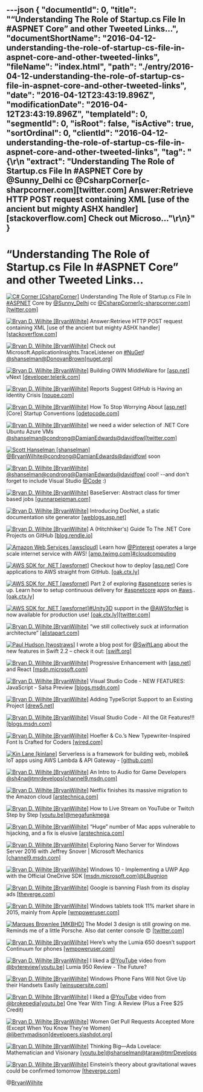 ---json
{
  "documentId": 0,
  "title": "“Understanding The Role of Startup.cs File In #ASPNET Core” and other Tweeted Links…",
  "documentShortName": "2016-04-12-understanding-the-role-of-startup-cs-file-in-aspnet-core-and-other-tweeted-links",
  "fileName": "index.html",
  "path": "./entry/2016-04-12-understanding-the-role-of-startup-cs-file-in-aspnet-core-and-other-tweeted-links",
  "date": "2016-04-12T23:43:19.896Z",
  "modificationDate": "2016-04-12T23:43:19.896Z",
  "templateId": 0,
  "segmentId": 0,
  "isRoot": false,
  "isActive": true,
  "sortOrdinal": 0,
  "clientId": "2016-04-12-understanding-the-role-of-startup-cs-file-in-aspnet-core-and-other-tweeted-links",
  "tag": "{\r\n  \"extract\": \"Understanding The Role of Startup.cs File In #ASPNET Core by @Sunny_Delhi cc @CsharpCorner[c-sharpcorner.com][twitter.com] Answer:Retrieve HTTP POST request containing XML [use of the ancient but mighty ASHX handler] [stackoverflow.com] Check out Microso...\"\r\n}"
}
---

# “Understanding The Role of Startup.cs File In #ASPNET Core” and other Tweeted Links…

[<img alt="C# Corner [CsharpCorner]" src="https://songhay.blob.core.windows.net/shared-social-twitter/CsharpCorner.png">](https://t.co/ZKgCN5XG4O "C# Corner [CsharpCorner]") Understanding The Role of Startup.cs File In [#ASPNET](http://twitter.com/search?q=%23ASPNET) Core by [@Sunny_Delhi](http://twitter.com/Sunny_Delhi) cc [@CsharpCorner](http://twitter.com/CsharpCorner)[[c-sharpcorner.com]](http://www.c-sharpcorner.com/article/understanding-the-role-of-startup-cs-file-in-asp-net-core/)[[twitter.com]](http://twitter.com/CsharpCorner/status/716573517710368768/photo/1)

[<img alt="Bryan D. Wilhite [BryanWilhite]" src="https://songhay.blob.core.windows.net/shared-social-twitter/BryanWilhite.jpeg">](http://t.co/UNdqV0Z1zz "Bryan D. Wilhite [BryanWilhite]") Answer:Retrieve HTTP POST request containing XML [use of the ancient but mighty ASHX handler] [[stackoverflow.com]](http://stackoverflow.com/a/10049026/22944?stw=2)

[<img alt="Bryan D. Wilhite [BryanWilhite]" src="https://songhay.blob.core.windows.net/shared-social-twitter/BryanWilhite.jpeg">](http://t.co/UNdqV0Z1zz "Bryan D. Wilhite [BryanWilhite]") Check out Microsoft.ApplicationInsights.TraceListener on [#NuGet](http://twitter.com/search?q=%23NuGet)! [@shanselman](http://twitter.com/shanselman)[@DonovanBrown](http://twitter.com/DonovanBrown)[[nuget.org]](https://nuget.org/packages/Microsoft.ApplicationInsights.TraceListener/)

[<img alt="Bryan D. Wilhite [BryanWilhite]" src="https://songhay.blob.core.windows.net/shared-social-twitter/BryanWilhite.jpeg">](http://t.co/UNdqV0Z1zz "Bryan D. Wilhite [BryanWilhite]") Building OWIN MiddleWare for [[asp.net]](http://ASP.NET) vNext [[developer.telerik.com]](http://developer.telerik.com/featured/building-owin-middleware-for-asp-net-vnext/)

[<img alt="Bryan D. Wilhite [BryanWilhite]" src="https://songhay.blob.core.windows.net/shared-social-twitter/BryanWilhite.jpeg">](http://t.co/UNdqV0Z1zz "Bryan D. Wilhite [BryanWilhite]") Reports Suggest GitHub is Having an Identity Crisis [[noupe.com]](http://www.noupe.com/development/reports-suggest-github-identity-crisis.html)

[<img alt="Bryan D. Wilhite [BryanWilhite]" src="https://songhay.blob.core.windows.net/shared-social-twitter/BryanWilhite.jpeg">](http://t.co/UNdqV0Z1zz "Bryan D. Wilhite [BryanWilhite]") How To Stop Worrying About [[asp.net]](http://ASP.NET) [Core] Startup Conventions [[odetocode.com]](http://odetocode.com/blogs/scott/archive/2016/02/09/how-to-stop-worrying-about-asp-net-startup-conventions.aspx)

[<img alt="Bryan D. Wilhite [BryanWilhite]" src="https://songhay.blob.core.windows.net/shared-social-twitter/BryanWilhite.jpeg">](http://t.co/UNdqV0Z1zz "Bryan D. Wilhite [BryanWilhite]") we need a wider selection of .NET Core Ubuntu Azure VMs [@shanselman](http://twitter.com/shanselman)[@condrong](http://twitter.com/condrong)[@DamianEdwards](http://twitter.com/DamianEdwards)[@davidfowl](http://twitter.com/davidfowl)[[twitter.com]](http://twitter.com/BryanWilhite/status/697891630834012160/photo/1)

[<img alt="Scott Hanselman [shanselman]" src="https://songhay.blob.core.windows.net/shared-social-twitter/shanselman.jpeg">](https://t.co/KWE5X1BBOh "Scott Hanselman [shanselman]")[@BryanWilhite](http://twitter.com/BryanWilhite)[@condrong](http://twitter.com/condrong)[@DamianEdwards](http://twitter.com/DamianEdwards)[@davidfowl](http://twitter.com/davidfowl) soon

[<img alt="Bryan D. Wilhite [BryanWilhite]" src="https://songhay.blob.core.windows.net/shared-social-twitter/BryanWilhite.jpeg">](http://t.co/UNdqV0Z1zz "Bryan D. Wilhite [BryanWilhite]")[@shanselman](http://twitter.com/shanselman)[@condrong](http://twitter.com/condrong)[@DamianEdwards](http://twitter.com/DamianEdwards)[@davidfowl](http://twitter.com/davidfowl) cool! --and don't forget to include Visual Studio [@Code](http://twitter.com/Code) :)

[<img alt="Bryan D. Wilhite [BryanWilhite]" src="https://songhay.blob.core.windows.net/shared-social-twitter/BryanWilhite.jpeg">](http://t.co/UNdqV0Z1zz "Bryan D. Wilhite [BryanWilhite]") BaseServer: Abstract class for timer based jobs [[gunnarpeipman.com]](http://gunnarpeipman.com/2016/02/baseserver-abstract-class-for-timer-based-jobs/)

[<img alt="Bryan D. Wilhite [BryanWilhite]" src="https://songhay.blob.core.windows.net/shared-social-twitter/BryanWilhite.jpeg">](http://t.co/UNdqV0Z1zz "Bryan D. Wilhite [BryanWilhite]") Introducing DocNet, a static documentation site generator [[weblogs.asp.net]](http://weblogs.asp.net/fbouma/introducing-docnet-a-static-documentation-site-generator)

[<img alt="Bryan D. Wilhite [BryanWilhite]" src="https://songhay.blob.core.windows.net/shared-social-twitter/BryanWilhite.jpeg">](http://t.co/UNdqV0Z1zz "Bryan D. Wilhite [BryanWilhite]") A (Hitchhiker's) Guide To The .NET Core Projects on GitHub [[blog.rendle.io]](https://blog.rendle.io/a-guide-to-the-net-projects-on-github/)

[<img alt="Amazon Web Services [awscloud]" src="https://songhay.blob.core.windows.net/shared-social-twitter/awscloud.png">](https://t.co/8QQO0BCGlY "Amazon Web Services [awscloud]") Learn how [@Pinterest](http://twitter.com/Pinterest) operates a large scale internet service with AWS! [[amp.twimg.com]](https://amp.twimg.com/v/744d5e84-3d6e-4438-949d-69489bab1e06)[#cloudcomputing](http://twitter.com/search?q=%23cloudcomputing)

[<img alt="AWS SDK for .NET [awsfornet]" src="https://songhay.blob.core.windows.net/shared-social-twitter/awsfornet.png">](http://t.co/Ve9aKUSxar "AWS SDK for .NET [awsfornet]") Checkout how to deploy [[asp.net]](http://ASP.NET) Core applications to AWS straight from GitHub. [[oak.ctx.ly]](http://oak.ctx.ly/r/4cifc)

[<img alt="AWS SDK for .NET [awsfornet]" src="https://songhay.blob.core.windows.net/shared-social-twitter/awsfornet.png">](http://t.co/Ve9aKUSxar "AWS SDK for .NET [awsfornet]") Part 2 of exploring [#aspnetcore](http://twitter.com/search?q=%23aspnetcore) series is up. Learn how to setup continuous delivery for [#aspnetcore](http://twitter.com/search?q=%23aspnetcore) apps on [#aws](http://twitter.com/search?q=%23aws).. [[oak.ctx.ly]](http://oak.ctx.ly/r/4dhb8)

[<img alt="AWS SDK for .NET [awsfornet]" src="https://songhay.blob.core.windows.net/shared-social-twitter/awsfornet.png">](http://t.co/Ve9aKUSxar "AWS SDK for .NET [awsfornet]")[#Unity3D](http://twitter.com/search?q=%23Unity3D) support in the [@AWSforNet](http://twitter.com/AWSforNet) is now available for production use! [[oak.ctx.ly]](http://oak.ctx.ly/r/4boj4)[[twitter.com]](http://twitter.com/awsfornet/status/701931748741894144/photo/1)

[<img alt="Bryan D. Wilhite [BryanWilhite]" src="https://songhay.blob.core.windows.net/shared-social-twitter/BryanWilhite.jpeg">](http://t.co/UNdqV0Z1zz "Bryan D. Wilhite [BryanWilhite]") “we still collectively suck at information architecture” [[alistapart.com]](http://alistapart.com/article/pain-with-no-name)

[<img alt="Paul Hudson [twostraws]" src="https://songhay.blob.core.windows.net/shared-social-twitter/twostraws.png">](https://t.co/1EWSE544GV "Paul Hudson [twostraws]") I wrote a blog post for [@SwiftLang](http://twitter.com/SwiftLang) about the new features in Swift 2.2 – check it out: [[swift.org]](https://swift.org/blog/swift-2-2-new-features/)

[<img alt="Bryan D. Wilhite [BryanWilhite]" src="https://songhay.blob.core.windows.net/shared-social-twitter/BryanWilhite.jpeg">](http://t.co/UNdqV0Z1zz "Bryan D. Wilhite [BryanWilhite]") Progressive Enhancement with [[asp.net]](http://ASP.NET) and React [[msdn.microsoft.com]](https://msdn.microsoft.com/en-us/magazine/mt632272.aspx)

[<img alt="Bryan D. Wilhite [BryanWilhite]" src="https://songhay.blob.core.windows.net/shared-social-twitter/BryanWilhite.jpeg">](http://t.co/UNdqV0Z1zz "Bryan D. Wilhite [BryanWilhite]") Visual Studio Code - NEW FEATURES: JavaScript - Salsa Preview [[blogs.msdn.com]](http://blogs.msdn.com/b/user_ed/archive/2016/02/09/visual-studio-code-new-features-javascript-salsa-preview.aspx)

[<img alt="Bryan D. Wilhite [BryanWilhite]" src="https://songhay.blob.core.windows.net/shared-social-twitter/BryanWilhite.jpeg">](http://t.co/UNdqV0Z1zz "Bryan D. Wilhite [BryanWilhite]") Adding TypeScript Support to an Existing Project [[drew5.net]](http://drew5.net/code/bits-and-bytes-adding-typescript-support-to-an-existing-project/)

[<img alt="Bryan D. Wilhite [BryanWilhite]" src="https://songhay.blob.core.windows.net/shared-social-twitter/BryanWilhite.jpeg">](http://t.co/UNdqV0Z1zz "Bryan D. Wilhite [BryanWilhite]") Visual Studio Code - All the Git Features!!! [[blogs.msdn.com]](http://blogs.msdn.com/b/user_ed/archive/2016/02/08/visual-studio-code-all-the-git-features.aspx)

[<img alt="Bryan D. Wilhite [BryanWilhite]" src="https://songhay.blob.core.windows.net/shared-social-twitter/BryanWilhite.jpeg">](http://t.co/UNdqV0Z1zz "Bryan D. Wilhite [BryanWilhite]") Hoefler &amp; Co.’s New Typewriter-Inspired Font Is Crafted for Coders [[wired.com]](http://www.wired.com/2016/02/hoefler-co-s-new-typewriter-inspired-font-is-crafted-for-coders/)

[<img alt="Kin Lane [kinlane]" src="https://songhay.blob.core.windows.net/shared-social-twitter/kinlane.png">](http://t.co/6FSPL2Nfc1 "Kin Lane [kinlane]") Serverless is a framework for building web, mobile&amp; IoT apps using AWS Lambda &amp; API Gateway - [[github.com]](https://github.com/serverless/serverless)

[<img alt="Bryan D. Wilhite [BryanWilhite]" src="https://songhay.blob.core.windows.net/shared-social-twitter/BryanWilhite.jpeg">](http://t.co/UNdqV0Z1zz "Bryan D. Wilhite [BryanWilhite]") An Intro to Audio for Game Developers [@sh4na](http://twitter.com/sh4na)[@tmrdevelops](http://twitter.com/tmrdevelops)[[channel9.msdn.com]](https://channel9.msdn.com/Blogs/raw-tech/An-Intro-to-Audio-for-Game-Developers)

[<img alt="Bryan D. Wilhite [BryanWilhite]" src="https://songhay.blob.core.windows.net/shared-social-twitter/BryanWilhite.jpeg">](http://t.co/UNdqV0Z1zz "Bryan D. Wilhite [BryanWilhite]") Netflix finishes its massive migration to the Amazon cloud [[arstechnica.com]](http://arstechnica.com/information-technology/2016/02/netflix-finishes-its-massive-migration-to-the-amazon-cloud/)

[<img alt="Bryan D. Wilhite [BryanWilhite]" src="https://songhay.blob.core.windows.net/shared-social-twitter/BryanWilhite.jpeg">](http://t.co/UNdqV0Z1zz "Bryan D. Wilhite [BryanWilhite]") How to Live Stream on YouTube or Twitch Step by Step [[youtu.be]](https://youtu.be/GbbzrRIhTgc)[@megafunkmega](http://twitter.com/megafunkmega)

[<img alt="Bryan D. Wilhite [BryanWilhite]" src="https://songhay.blob.core.windows.net/shared-social-twitter/BryanWilhite.jpeg">](http://t.co/UNdqV0Z1zz "Bryan D. Wilhite [BryanWilhite]") “Huge” number of Mac apps vulnerable to hijacking, and a fix is elusive [[arstechnica.com]](http://arstechnica.com/security/2016/02/huge-number-of-mac-apps-vulnerable-to-hijacking-and-a-fix-is-elusive/)

[<img alt="Bryan D. Wilhite [BryanWilhite]" src="https://songhay.blob.core.windows.net/shared-social-twitter/BryanWilhite.jpeg">](http://t.co/UNdqV0Z1zz "Bryan D. Wilhite [BryanWilhite]") Exploring Nano Server for Windows Server 2016 with Jeffrey Snover | Microsoft Mechanics [[channel9.msdn.com]](https://channel9.msdn.com/Shows/Mechanics/Exploring-Nano-Server-for-Windows-Server-2016-with-Jeffrey-Snover)

[<img alt="Bryan D. Wilhite [BryanWilhite]" src="https://songhay.blob.core.windows.net/shared-social-twitter/BryanWilhite.jpeg">](http://t.co/UNdqV0Z1zz "Bryan D. Wilhite [BryanWilhite]") Windows 10 - Implementing a UWP App with the Official OneDrive SDK [[msdn.microsoft.com]](https://msdn.microsoft.com/en-us/magazine/mt632271.aspx)[@LBugnion](http://twitter.com/LBugnion)

[<img alt="Bryan D. Wilhite [BryanWilhite]" src="https://songhay.blob.core.windows.net/shared-social-twitter/BryanWilhite.jpeg">](http://t.co/UNdqV0Z1zz "Bryan D. Wilhite [BryanWilhite]") Google is banning Flash from its display ads [[theverge.com]](http://www.theverge.com/2016/2/10/10957570/google-bans-flash-display-ads-january-2017)

[<img alt="Bryan D. Wilhite [BryanWilhite]" src="https://songhay.blob.core.windows.net/shared-social-twitter/BryanWilhite.jpeg">](http://t.co/UNdqV0Z1zz "Bryan D. Wilhite [BryanWilhite]") Windows tablets took 11% market share in 2015, mainly from Apple [[wmpoweruser.com]](http://wmpoweruser.com/windows-tablets-took-11-market-share-in-2015-mainly-from-apple/)

[<img alt="Marques Brownlee [MKBHD]" src="https://songhay.blob.core.windows.net/shared-social-twitter/MKBHD.png">](http://t.co/V3ZCRgfY7f "Marques Brownlee [MKBHD]") The Model 3 design is still growing on me. Reminds me of a little Porsche. Also dat center console 😍 [[twitter.com]](http://twitter.com/MKBHD/status/715999255740153856/photo/1)

[<img alt="Bryan D. Wilhite [BryanWilhite]" src="https://songhay.blob.core.windows.net/shared-social-twitter/BryanWilhite.jpeg">](http://t.co/UNdqV0Z1zz "Bryan D. Wilhite [BryanWilhite]") Here’s why the Lumia 650 doesn’t support Continuum for phones [[wmpoweruser.com]](http://wmpoweruser.com/heres-why-the-lumia-650-doesnt-support-continuum-for-phones/)

[<img alt="Bryan D. Wilhite [BryanWilhite]" src="https://songhay.blob.core.windows.net/shared-social-twitter/BryanWilhite.jpeg">](http://t.co/UNdqV0Z1zz "Bryan D. Wilhite [BryanWilhite]") I liked a [@YouTube](http://twitter.com/YouTube) video from [@bytereview](http://twitter.com/bytereview)[[youtu.be]](http://youtu.be/qDJZQ_O-4SI?a) Lumia 950 Review - The Future?

[<img alt="Bryan D. Wilhite [BryanWilhite]" src="https://songhay.blob.core.windows.net/shared-social-twitter/BryanWilhite.jpeg">](http://t.co/UNdqV0Z1zz "Bryan D. Wilhite [BryanWilhite]") Windows Phone Fans Will Not Give Up their Handsets Easily [[winsupersite.com]](http://winsupersite.com/windows-phone/windows-phone-fans-will-not-give-their-handsets-easily)

[<img alt="Bryan D. Wilhite [BryanWilhite]" src="https://songhay.blob.core.windows.net/shared-social-twitter/BryanWilhite.jpeg">](http://t.co/UNdqV0Z1zz "Bryan D. Wilhite [BryanWilhite]") I liked a [@YouTube](http://twitter.com/YouTube) video from [@brokepedia](http://twitter.com/brokepedia)[[youtu.be]](http://youtu.be/Wjj0xxgJC9U?a) One Year With Ting: A Review (Plus a Free $25 Credit)

[<img alt="Bryan D. Wilhite [BryanWilhite]" src="https://songhay.blob.core.windows.net/shared-social-twitter/BryanWilhite.jpeg">](http://t.co/UNdqV0Z1zz "Bryan D. Wilhite [BryanWilhite]") Women Get Pull Requests Accepted More (Except When You Know They're Women) [@libertymadison](http://twitter.com/libertymadison)[[developers.slashdot.org]](http://developers.slashdot.org/story/16/02/10/1945257/women-get-pull-requests-accepted-more-except-when-you-know-theyre-women?utm_source=feedly1.0mainlinkanon&utm_medium=feed)

[<img alt="Bryan D. Wilhite [BryanWilhite]" src="https://songhay.blob.core.windows.net/shared-social-twitter/BryanWilhite.jpeg">](http://t.co/UNdqV0Z1zz "Bryan D. Wilhite [BryanWilhite]") Thinking Big—Ada Lovelace: Mathematician and Visionary [[youtu.be]](https://youtu.be/I8anbtav59s)[@shanselman](http://twitter.com/shanselman)[@taraw](http://twitter.com/taraw)[@tmrDevelops](http://twitter.com/tmrDevelops)

[<img alt="Bryan D. Wilhite [BryanWilhite]" src="https://songhay.blob.core.windows.net/shared-social-twitter/BryanWilhite.jpeg">](http://t.co/UNdqV0Z1zz "Bryan D. Wilhite [BryanWilhite]") Einstein’s theory about gravitational waves could be confirmed tomorrow [[theverge.com]](http://www.theverge.com/2016/2/10/10958154/einstein-gravitational-waves-ligo-discovery-announcement-live-stream)

@[BryanWilhite](https://twitter.com/BryanWilhite)
